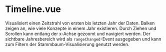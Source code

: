 # Timeline.vue

Visualisiert einen Zeitstrahl von ersten bis letzten Jahr der Daten.
Balken zeigen an, wie viele Konzepte in einem Jahr existieren. Durch Ziehen
und Scrollen kann entlang der x-Achse gezoomt und navigiert werden.
Der sichtbare Jahresbereich wird als `rangeChanged`-Event ausgegeben und kann
zum Filtern der Stammbaum-Visualisierung genutzt werden.
